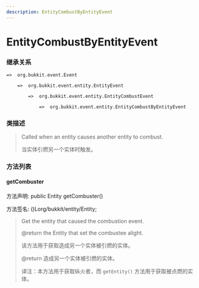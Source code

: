 ```yaml
---
description: EntityCombustByEntityEvent
---
```


# EntityCombustByEntityEvent

### 继承关系

    =>  org.bukkit.event.Event

        =>  org.bukkit.event.entity.EntityEvent

            =>  org.bukkit.event.entity.EntityCombustEvent

                =>  org.bukkit.event.entity.EntityCombustByEntityEvent

### 类描述

> Called when an entity causes another entity to combust.
> 
> <p>
> 
> 当实体引燃另一个实体时触发。

### 方法列表

#### getCombuster

方法声明: public Entity getCombuster()

方法签名: ()Lorg/bukkit/entity/Entity;

> Get the entity that caused the combustion event.
> 
> @return the Entity that set the combustee alight.
> 
> <p>
> 
> 该方法用于获取造成另一个实体被引燃的实体。
> 
> @return 造成另一个实体被引燃的实体。
> 
> <p>
> 
> 译注：本方法用于获取纵火者，而 `getEntity()` 方法用于获取被点燃的实体。